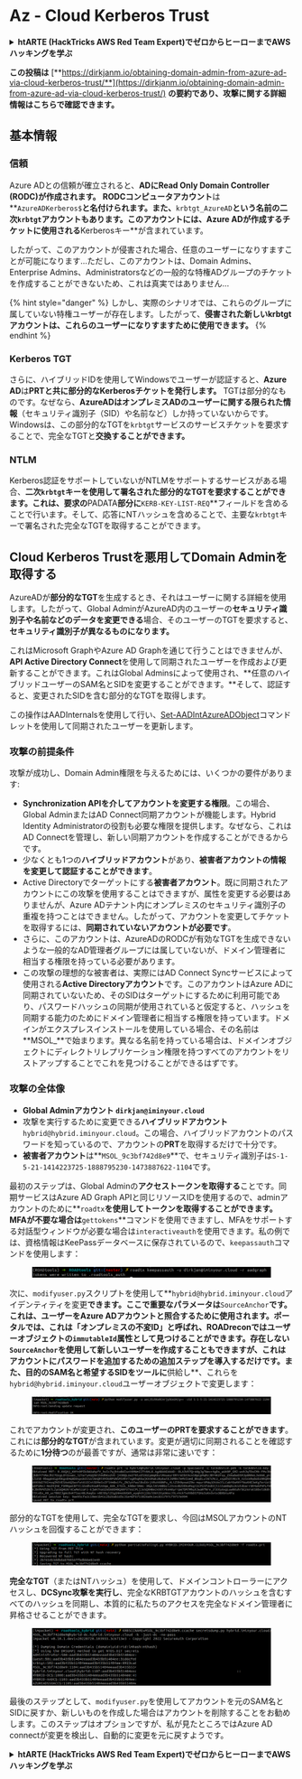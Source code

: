 # Az - Cloud Kerberos Trust

<details>

<summary><strong>htARTE (HackTricks AWS Red Team Expert)でゼロからヒーローまでAWSハッキングを学ぶ</strong></summary>

HackTricksをサポートする他の方法:

* **HackTricksにあなたの会社を広告したい**、または**HackTricksをPDFでダウンロードしたい**場合は、[**サブスクリプションプラン**](https://github.com/sponsors/carlospolop)をチェックしてください。
* [**公式PEASS & HackTricksグッズ**](https://peass.creator-spring.com)を入手する
* [**The PEASS Family**](https://opensea.io/collection/the-peass-family)を発見する、私たちの独占的な[**NFTs**](https://opensea.io/collection/the-peass-family)のコレクション
* 💬 [**Discordグループ**](https://discord.gg/hRep4RUj7f)に**参加する**か、[**telegramグループ**](https://t.me/peass)に参加するか、**Twitter** 🐦 [**@carlospolopm**](https://twitter.com/carlospolopm)を**フォローする**。
* **HackTricks**のGitHubリポジトリにPRを提出して、あなたのハッキングのコツを共有する。

</details>

**この投稿は** [**https://dirkjanm.io/obtaining-domain-admin-from-azure-ad-via-cloud-kerberos-trust/**](https://dirkjanm.io/obtaining-domain-admin-from-azure-ad-via-cloud-kerberos-trust/) **の要約であり、攻撃に関する詳細情報はこちらで確認できます。**

## 基本情報

### 信頼

Azure ADとの信頼が確立されると、**ADにRead Only Domain Controller (RODC)が作成されます。** **RODCコンピュータアカウント**は**`AzureADKerberos$`**と名付けられます。また、**`krbtgt_AzureAD`**という名前の二次`krbtgt`アカウントもあります。このアカウントには、Azure ADが作成するチケットに使用される**Kerberosキー**が含まれています。

したがって、このアカウントが侵害された場合、任意のユーザーになりすますことが可能になります...ただし、このアカウントは、Domain Admins、Enterprise Admins、Administratorsなどの一般的な特権ADグループのチケットを作成することができないため、これは真実ではありません...

{% hint style="danger" %}
しかし、実際のシナリオでは、これらのグループに属していない特権ユーザーが存在します。したがって、**侵害された新しいkrbtgtアカウントは、これらのユーザーになりすますために使用できます。**
{% endhint %}

### Kerberos TGT

さらに、ハイブリッドIDを使用してWindowsでユーザーが認証すると、**Azure AD**は**PRTと共に部分的なKerberosチケットを発行します。** TGTは部分的なものです。なぜなら、**AzureADはオンプレミスADのユーザーに関する限られた情報**（セキュリティ識別子（SID）や名前など）しか持っていないからです。\
Windowsは、この部分的なTGTを`krbtgt`サービスのサービスチケットを要求することで、完全なTGTと**交換することができます。**

### NTLM

Kerberos認証をサポートしていないがNTLMをサポートするサービスがある場合、**二次`krbtgt`**キーを使用して署名された**部分的なTGTを要求することができます。これは、要求の**PADATA**部分に**`KERB-KEY-LIST-REQ`**フィールドを含めることで行います。そして、応答にNTハッシュを含めることで、主要な`krbtgt`キーで署名された完全なTGTを取得することができます。

## Cloud Kerberos Trustを悪用してDomain Adminを取得する <a href="#abusing-cloud-kerberos-trust-to-obtain-domain-admin" id="abusing-cloud-kerberos-trust-to-obtain-domain-admin"></a>

AzureADが**部分的なTGT**を生成するとき、それはユーザーに関する詳細を使用します。したがって、Global AdminがAzureAD内のユーザーの**セキュリティ識別子や名前などのデータを変更できる**場合、そのユーザーのTGTを要求すると、**セキュリティ識別子が異なるものになります。**

これはMicrosoft GraphやAzure AD Graphを通じて行うことはできませんが、**API Active Directory Connect**を使用して同期されたユーザーを作成および更新することができます。これはGlobal Adminsによって使用され、**任意のハイブリッドユーザーのSAM名とSIDを変更することができます。**そして、認証すると、変更されたSIDを含む部分的なTGTを取得します。

この操作はAADInternalsを使用して行い、[Set-AADIntAzureADObject](https://aadinternals.com/aadinternals/#set-aadintazureadobject-a)コマンドレットを使用して同期されたユーザーを更新します。

### 攻撃の前提条件 <a href="#attack-prerequisites" id="attack-prerequisites"></a>

攻撃が成功し、Domain Admin権限を与えるためには、いくつかの要件があります:

* **Synchronization APIを介してアカウントを変更する権限**。この場合、Global AdminまたはAD Connect同期アカウントが機能します。Hybrid Identity Administratorの役割も必要な権限を提供します。なぜなら、これはAD Connectを管理し、新しい同期アカウントを作成することができるからです。
* 少なくとも1つの**ハイブリッドアカウント**があり、**被害者アカウントの情報を変更して認証することができます**。
* Active Directoryでターゲットにする**被害者アカウント**。既に同期されたアカウントにこの攻撃を使用することはできますが、属性を変更する必要はありませんが、Azure ADテナント内にオンプレミスのセキュリティ識別子の重複を持つことはできません。したがって、アカウントを変更してチケットを取得するには、**同期されていないアカウントが必要です**。
* さらに、このアカウントは、AzureADのRODCが有効なTGTを生成できないような一般的なAD管理者グループには属していないが、ドメイン管理者に相当する権限を持っている必要があります。
* この攻撃の理想的な被害者は、実際にはAD Connect Syncサービスによって使用される**Active Directoryアカウント**です。このアカウントはAzure ADに同期されていないため、そのSIDはターゲットにするために利用可能であり、パスワードハッシュの同期が使用されていると仮定すると、ハッシュを同期する能力のためにドメイン管理者に相当する権限を持っています。ドメインがエクスプレスインストールを使用している場合、その名前は**MSOL\_**で始まります。異なる名前を持っている場合は、ドメインオブジェクトにディレクトリレプリケーション権限を持つすべてのアカウントをリストアップすることでこれを見つけることができるはずです。

### 攻撃の全体像 <a href="#the-full-attack" id="the-full-attack"></a>

* **Global Adminアカウント `dirkjan@iminyour.cloud`**
* 攻撃を実行するために変更できる**ハイブリッドアカウント** `hybrid@hybrid.iminyour.cloud`。この場合、ハイブリッドアカウントのパスワードを知っているので、アカウントの**PRT**を取得するだけで十分です。
* **被害者アカウント**は**`MSOL_9c3bf742d8e9`**で、セキュリティ識別子は`S-1-5-21-1414223725-1888795230-1473887622-1104`です。

最初のステップは、Global Adminの**アクセストークンを取得する**ことです。同期サービスはAzure AD Graph APIと同じリソースIDを使用するので、adminアカウントのために**`roadtx`**を使用してトークンを取得することができます。MFAが不要な場合は**`gettokens`**コマンドを使用できますし、MFAをサポートする対話型ウィンドウが必要な場合は`interactiveauth`を使用できます。私の例では、資格情報はKeePassデータベースに保存されているので、`keepassauth`コマンドを使用します：

<figure><img src="../../../../.gitbook/assets/image (118).png" alt=""><figcaption></figcaption></figure>

次に、`modifyuser.py`スクリプトを使用して**`hybrid@hybrid.iminyour.cloud`アイデンティティを変更**できます。ここで重要なパラメータは**`SourceAnchor`**です。これは、ユーザーをAzure ADアカウントと照合するために使用されます。ポータルでは、これは「オンプレミスの不変ID」と呼ばれ、ROADreconではユーザーオブジェクトの`immutableId`属性として見つけることができます。存在しない`SourceAnchor`を使用して新しいユーザーを作成することもできますが、これはアカウントにパスワードを追加するための追加ステップを導入するだけです。また、目的のSAM名と希望するSIDをツールに**供給し**、これらを`hybrid@hybrid.iminyour.cloud`ユーザーオブジェクトで変更します：

<figure><img src="../../../../.gitbook/assets/image (119).png" alt=""><figcaption></figcaption></figure>

これでアカウントが変更され、**このユーザーのPRTを要求することができます**。これには**部分的なTGT**が含まれています。変更が適切に同期されることを確認するために**1分待つ**のが最善ですが、通常は非常に速いです：

<figure><img src="../../../../.gitbook/assets/image (122).png" alt=""><figcaption></figcaption></figure>

部分的なTGTを使用して、完全なTGTを要求し、今回はMSOLアカウントのNTハッシュを回復することができます：

<figure><img src="../../../../.gitbook/assets/image (123).png" alt=""><figcaption></figcaption></figure>

**完全なTGT**（またはNTハッシュ）を使用して、ドメインコントローラーにアクセスし、**DCSync攻撃を実行し**、完全なKRBTGTアカウントのハッシュを含むすべてのハッシュを同期し、本質的に私たちのアクセスを完全なドメイン管理者に昇格させることができます。

<figure><img src="../../../../.gitbook/assets/image (124).png" alt=""><figcaption></figcaption></figure>

最後のステップとして、`modifyuser.py`を使用してアカウントを元のSAM名とSIDに戻すか、新しいものを作成した場合はアカウントを削除することをお勧めします。このステップはオプションですが、私が見たところではAzure AD connectが変更を検出し、自動的に変更を元に戻すようです。

<details>

<summary><strong>htARTE (HackTricks AWS Red Team Expert)でゼロからヒーローまでAWSハッキングを学ぶ</strong></summary>

HackTricksをサポートする他の方法:

* **HackTricksにあなたの会社を広告したい**、または**HackTricksをPDFでダウンロードしたい**場合は、[**サブスクリプションプラン**](https://github.com/sponsors/carlospolop)をチェックしてください。
* [**公式PEASS & HackTricksグッズ**](https://peass.creator-spring.com)を入手する
* [**The PEASS Family**](https://opensea.io/collection/the-peass-family)を発見する、私たちの独占的な[**NFTs**](https://opensea.io/collection/the-peass-family)のコレクション
* 💬 [**Discordグループ**](https://discord.gg/hRep4RUj7f)に**参加する**か、[**telegramグループ**](https://t.me/peass)に参加するか、**Twitter** 🐦 [**@carlospolopm**](https://twitter.com/carlospolopm)を**フォローする**。
* **HackTricks**のGitHubリポジトリにPRを提出して、あなたのハッキングのコツを共有する。

</details>
